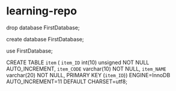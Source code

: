 # learning-repo


drop database FirstDatabase;

create database FirstDatabase;

use FirstDatabase;

CREATE TABLE  `item` (
  `item_ID` int(10) unsigned NOT NULL AUTO_INCREMENT,
  `item_CODE` varchar(10) NOT NULL,
  `item_NAME` varchar(20) NOT NULL,
  PRIMARY KEY (`item_ID`)) ENGINE=InnoDB AUTO_INCREMENT=11 DEFAULT CHARSET=utf8;

